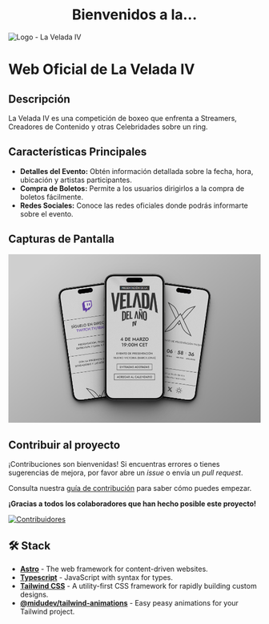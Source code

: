 <h1 align="center">Bienvenidos a la...</h3>

![Logo - La Velada IV](https://github.com/midudev/la-velada-web-oficial/assets/1561955/4f76305d-9ed2-40b8-b189-355235f5ad6e)

# Web Oficial de La Velada IV

## Descripción

La Velada IV es una competición de boxeo que enfrenta a Streamers, Creadores de Contenido y otras Celebridades sobre un ring.

## Características Principales

- **Detalles del Evento:** Obtén información detallada sobre la fecha, hora, ubicación y artistas participantes.
- **Compra de Boletos:** Permite a los usuarios dirigirlos a la compra de boletos fácilmente.
- **Redes Sociales:** Conoce las redes oficiales donde podrás informarte sobre el evento.

## Capturas de Pantalla
![Captura de Pantalla de la web en móvil](/public/Mobile_README.png)

## Contribuir al proyecto

¡Contribuciones son bienvenidas! Si encuentras errores o tienes sugerencias de mejora, por favor abre un _issue_ o envía un _pull request_.

Consulta nuestra [guía de contribución](https://github.com/midudev/la-velada-web-oficial/blob/master/CONTRIBUTING.md) para saber cómo puedes empezar.

**¡Gracias a todos los colaboradores que han hecho posible este proyecto!**

[![Contribuidores](https://contrib.rocks/image?repo=midudev/la-velada-web-oficial)](https://github.com/midudev/la-velada-web-oficial/graphs/contributors)

## 🛠️ Stack

- [**Astro**](https://astro.build/) - The web framework for content-driven websites.
- [**Typescript**](https://www.typescriptlang.org/) - JavaScript with syntax for types.
- [**Tailwind CSS**](https://tailwindcss.com/) - A utility-first CSS framework for rapidly building custom designs.
- [**@midudev/tailwind-animations**](https://tailwindcss-animations.vercel.app) - Easy peasy animations for your Tailwind project.
